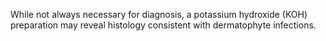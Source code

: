While not always necessary for diagnosis, a potassium hydroxide (KOH) preparation may reveal histology consistent with dermatophyte infections.